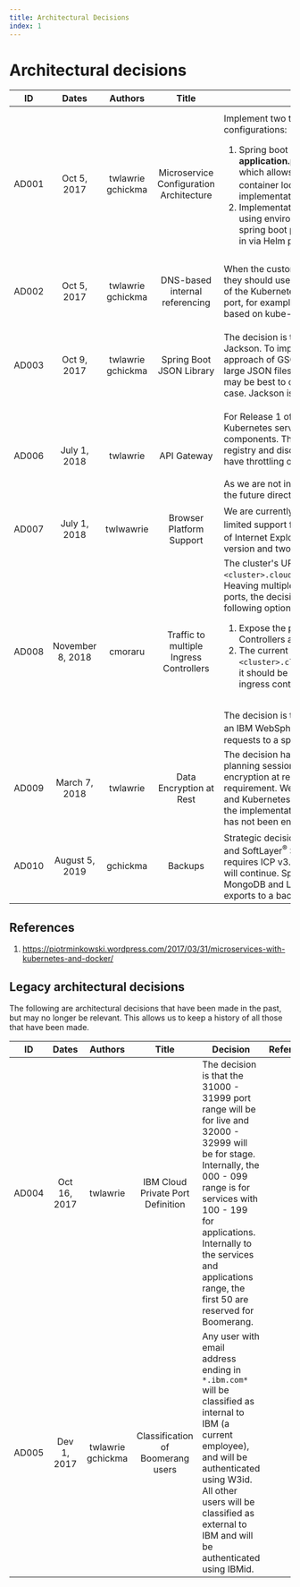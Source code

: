 ```yaml
---
title: Architectural Decisions
index: 1
---
```

# Architectural decisions

| **ID** | **Dates** | **Authors** | **Title** | **Decision** | **References**
| :---: | :---: | :---: | :---: | --- | --- |
| AD001 | Oct 5, 2017 | twlawrie<br>gchickma | Microservice Configuration Architecture | Implement two types of environment-based configurations: <ol><li>Spring boot profile based with profile specific **application.properties**. This will handle live vs local which allows for running the service outside of a container locally or in another not Kubernetes<sup>®</sup> coupled implementation. </li><li>Implementation of Kubernetes-based configuration using environment properties mapped into the live spring boot profile and stored in config.yaml or passed in via Helm parameters. </li></ol> | <ul><li>[K8's Data Injection](https://kubernetes.io/docs/tasks/inject-data-application/define-command-argument-container/)</li><li>[Spring Boot w K8's properties](https://github.com/fabric8io/spring-cloud-kubernetes#configmap-propertysource)</li><li>[Environment based config options](https://fabric8.io/guide/develop/configuration.html)</li><li>[IBM Example Code](https://github.com/IBM/spring-boot-microservices-on-kubernetes)</li></ul>
| AD002 | Oct 5, 2017 | twlawrie<br>gchickma | DNS-based internal referencing | When the custom UIs and services reference each other, they should use the internal service name (this is the name of the Kubernetes service) and port (internally exposed port, for example, 7707) to dynamically reference. This is based on kube-dns. |
| AD003 | Oct 9, 2017 | twlawrie<br>gchickma | Spring Boot JSON Library | The decision is to consolidate on the use of GSON and Jackson. To improve performance, use the default approach of GSON for smaller JSON files and Jackson for large JSON files. Although, depending on the service, it may be best to consolidate on just one library for the use case. Jackson is also used for the annotation support. | <ul><li>[Baeldung Jackson vs Gson](http://www.baeldung.com/jackson-vs-gson)</li></li>[The Ultimate Json Library](http://blog.takipi.com/the-ultimate-json-library-json-simple-vs-gson-vs-jackson-vs-json/)</li></ul> |
| AD006 | July 1, 2018 | twlawrie | API Gateway | For Release 1 of the platform, we use all the internal Kubernetes service discovery and open broker components. This handles essentially all of the service registry and discovery components. However, we will not have throttling or translation.<br><br>As we are not investing time in an API gateway middleware, the future direction is to go for a service mesh.| |
| AD007 | July 1, 2018 | twlwawrie | Browser Platform Support | We are currently supporting Chrome and Firefox<sup>®</sup>, with limited support for Safari<sup>®</sup>. We do not support any version of Internet Explorer<sup>®</sup> (IE). We typically support the current version and two previous versions. |
| AD008 | November 8, 2018 | cmoraru | Traffic to multiple Ingress Controllers | The cluster's URL pattern is `<cluster>.cloud.boomerangplatform.net/<team>/<env>/`. Heaving multiple Ingress Controllers exposed on different ports, the decision **not yet taken** is to use one of the following options: <ol><li>Expose the ports under which the multiple Ingress Controllers are deployed to end-users. </li><li>The current DNS design being `<cluster>.cloud.boomerangplatform.net/<team>/<env>/`, it should be able to support rerouting to a specific ingress controller. </li></ol><br> The decision is to use the second option, by provisioning an IBM WebSphere<sup>®</sup> Edge Load Balancer to forward the requests to a specific port.| <ul><li>[Link to diagram](./assets/img/edge-load-balancer-multiple-ingress-controller.png)</li></ul> |
| AD009 | March 7, 2018 | twlawrie | Data Encryption at Rest | The decision has been made as part of the Release 1 planning session to defer the implementation of data encryption at rest until Release 2 or a customer requirement. We have initial designs of this with GlusterFS and Kubernetes and will keep this requirement in mind with the implementation of all parts of the platform. However, it has not been enabled. |
| AD010 | August 5, 2019 | gchickma | Backups | Strategic decision is to leverage VELERO<sup>®</sup> (formerly Ark) and SoftLayer<sup>®</sup> S3 storage to manage backups. As VELERO requires ICP v3.2.2, the tactical in-place backup strategy will continue. Specifically, cron-scheduled exports from MongoDB and LDAP repositories with pushing of zipped exports to a backup folder on Boomerang Artifactory. |

## References

1. https://piotrminkowski.wordpress.com/2017/03/31/microservices-with-kubernetes-and-docker/

## Legacy architectural decisions

The following are architectural decisions that have been made in the past, but may no longer be relevant. This allows us to keep a history of all those that have been made.

| **ID** | **Dates** | **Authors** | **Title** | **Decision** | **References**
| :---: | :---: | :---: | :---: | --- | --- |
| AD004 | Oct 16, 2017 | twlawrie | IBM Cloud Private Port Definition | The decision is that the 31000 - 31999 port range will be for live and 32000 - 32999 will be for stage. Internally, the 000 - 099 range is for services with 100 - 199 for applications. Internally to the services and applications range, the first 50 are reserved for Boomerang. |  |
| AD005 | Dev 1, 2017 | twlawrie<br>gchickma | Classification of Boomerang users | Any user with email address ending in `*.ibm.com*` will be classified as internal to IBM (a current employee), and will be authenticated using W3id. All other users will be classified as external to IBM and will be authenticated using IBMid. |  |
